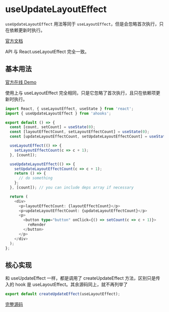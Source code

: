 # useUpdateLayoutEffect

`useUpdateLayoutEffect` 用法等同于 `useLayoutEffect`，但是会忽略首次执行，只在依赖更新时执行。

[官方文档](https://ahooks.js.org/zh-CN/hooks/use-update-layout-effect)

API 与 React.useLayoutEffect 完全一致。

## 基本用法

[官方在线 Demo](https://ahooks.js.org/~demos/useupdatelayouteffect-demo1/)

使用上与 useLayoutEffect 完全相同，只是它忽略了首次执行，且只在依赖项更新时执行。

```ts
import React, { useLayoutEffect, useState } from 'react';
import { useUpdateLayoutEffect } from 'ahooks';

export default () => {
  const [count, setCount] = useState(0);
  const [layoutEffectCount, setLayoutEffectCount] = useState(0);
  const [updateLayoutEffectCount, setUpdateLayoutEffectCount] = useState(0);

  useLayoutEffect(() => {
    setLayoutEffectCount(c => c + 1);
  }, [count]);

  useUpdateLayoutEffect(() => {
    setUpdateLayoutEffectCount(c => c + 1);
    return () => {
      // do something
    };
  }, [count]); // you can include deps array if necessary

  return (
    <div>
      <p>layoutEffectCount: {layoutEffectCount}</p>
      <p>updateLayoutEffectCount: {updateLayoutEffectCount}</p>
      <p>
        <button type="button" onClick={() => setCount(c => c + 1)}>
          reRender
        </button>
      </p>
    </div>
  );
};
```

## 核心实现

和 useUpdateEffect 一样，都是调用了 createUpdateEffect 方法，区别只是传入的 hook 是 useLayoutEffect。其余源码同上，就不再列举了

```ts
export default createUpdateEffect(useLayoutEffect);
```

[完整源码](https://github.com/alibaba/hooks/blob/v3.7.4/packages/hooks/src/useLayoutEffect/index.ts)
